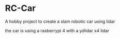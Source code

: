# RC-Car
A hobby project to create a slam robotic car using lidar

the car is using a rasberrypi 4 with a ydlidar x4 lidar